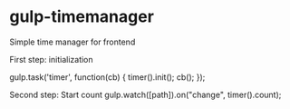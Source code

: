 # gulp-timemanager
Simple time manager for frontend


First step: initialization

gulp.task('timer', function(cb) {
  timer().init();
  cb();
});

Second step: Start count
gulp.watch([path]).on("change", timer().count);
